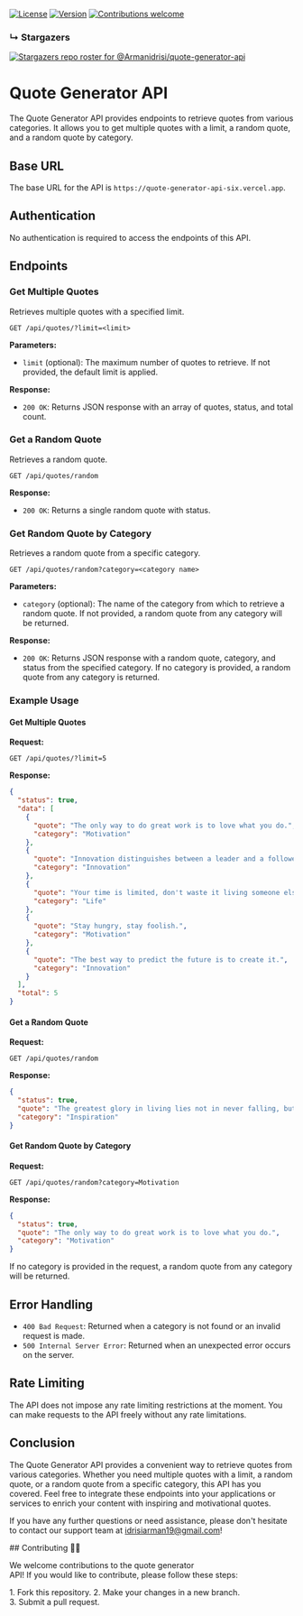 [![License](https://img.shields.io/badge/license-MIT-blue.svg)](https://github.com/Armanidrisi/quote-generator-api/blob/master/LICENSE)
[![Version](https://img.shields.io/badge/version-1.0.0-blue.svg)](https://github.com/Armanidrisi/quote-generator-api/releases)
[![Contributions welcome](https://img.shields.io/badge/contributions-welcome-brightgreen.svg)](https://github.com/Armanidrisi/quote-generator-api/issues)

### &#8627; Stargazers

[![Stargazers repo roster for @Armanidrisi/quote-generator-api](https://reporoster.com/stars/Armanidrisi/quote-generator-api)](https://github.com/Armanidrisi/quote-generator-api/stargazers)

# Quote Generator API

The Quote Generator API provides endpoints to retrieve quotes from various categories. It allows you to get multiple quotes with a limit, a random quote, and a random quote by category.

## Base URL

The base URL for the API is `https://quote-generator-api-six.vercel.app`.

## Authentication

No authentication is required to access the endpoints of this API.

## Endpoints

### Get Multiple Quotes

Retrieves multiple quotes with a specified limit.

```
GET /api/quotes/?limit=<limit>
```

**Parameters:**

- `limit` (optional): The maximum number of quotes to retrieve. If not provided, the default limit is applied.

**Response:**

- `200 OK`: Returns JSON response with an array of quotes, status, and total count.

### Get a Random Quote

Retrieves a random quote.

```
GET /api/quotes/random
```

**Response:**

- `200 OK`: Returns a single random quote with status.

### Get Random Quote by Category

Retrieves a random quote from a specific category.

```
GET /api/quotes/random?category=<category name>
```

**Parameters:**

- `category` (optional): The name of the category from which to retrieve a random quote. If not provided, a random quote from any category will be returned.

**Response:**

- `200 OK`: Returns JSON response with a random quote, category, and status from the specified category. If no category is provided, a random quote from any category is returned.

### Example Usage

#### Get Multiple Quotes

**Request:**

```
GET /api/quotes/?limit=5
```

**Response:**

```json
{
  "status": true,
  "data": [
    {
      "quote": "The only way to do great work is to love what you do.",
      "category": "Motivation"
    },
    {
      "quote": "Innovation distinguishes between a leader and a follower.",
      "category": "Innovation"
    },
    {
      "quote": "Your time is limited, don't waste it living someone else's life.",
      "category": "Life"
    },
    {
      "quote": "Stay hungry, stay foolish.",
      "category": "Motivation"
    },
    {
      "quote": "The best way to predict the future is to create it.",
      "category": "Innovation"
    }
  ],
  "total": 5
}
```

#### Get a Random Quote

**Request:**

```
GET /api/quotes/random
```

**Response:**

```json
{
  "status": true,
  "quote": "The greatest glory in living lies not in never falling, but in rising every time we fall.",
  "category": "Inspiration"
}
```

#### Get Random Quote by Category

**Request:**

```
GET /api/quotes/random?category=Motivation
```

**Response:**

```json
{
  "status": true,
  "quote": "The only way to do great work is to love what you do.",
  "category": "Motivation"
}
```

If no category is provided in the request, a random quote from any category will be returned.

## Error Handling

- `400 Bad Request`: Returned when a category is not found or an invalid request is made.
- `500 Internal Server Error`: Returned when an unexpected error occurs on the server.

## Rate Limiting

The API does not impose any rate limiting restrictions at the moment. You can make requests to the API freely without any rate limitations.

## Conclusion

The Quote Generator API provides a convenient way to retrieve quotes from various categories. Whether you need multiple quotes with a limit, a random quote, or a random quote from a specific category, this API has you covered. Feel free to integrate these endpoints into your applications or services to enrich your content with inspiring and motivational quotes.

If you have any further questions or need assistance, please don't hesitate to contact our support team at idrisiarman19@gmail.com!

## Contributing 🤝🏼

We welcome contributions to the quote generator API! If you would like to contribute, please follow these steps:

1. Fork this repository.
2. Make your changes in a new branch.
3. Submit a pull request.
